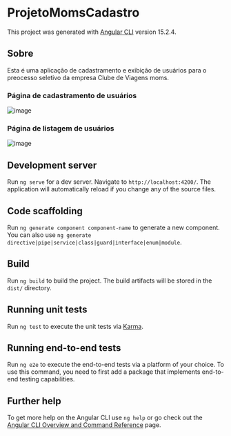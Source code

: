 # ProjetoMomsCadastro

This project was generated with [Angular CLI](https://github.com/angular/angular-cli) version 15.2.4.

## Sobre
Esta é uma aplicação de cadastramento e exibição de usuários para o preocesso seletivo da empresa Clube de Viagens moms.

### Página de cadastramento de usuários
![image](https://user-images.githubusercontent.com/55034158/226646556-6b173c3f-cd15-4bde-bc7a-9ef1959d86fc.png)
### Página de listagem de usuários
![image](https://user-images.githubusercontent.com/55034158/226646809-458efbbe-9624-4e29-8809-9194f2418a6f.png)


## Development server

Run `ng serve` for a dev server. Navigate to `http://localhost:4200/`. The application will automatically reload if you change any of the source files.

## Code scaffolding

Run `ng generate component component-name` to generate a new component. You can also use `ng generate directive|pipe|service|class|guard|interface|enum|module`.

## Build

Run `ng build` to build the project. The build artifacts will be stored in the `dist/` directory.

## Running unit tests

Run `ng test` to execute the unit tests via [Karma](https://karma-runner.github.io).

## Running end-to-end tests

Run `ng e2e` to execute the end-to-end tests via a platform of your choice. To use this command, you need to first add a package that implements end-to-end testing capabilities.

## Further help

To get more help on the Angular CLI use `ng help` or go check out the [Angular CLI Overview and Command Reference](https://angular.io/cli) page.
